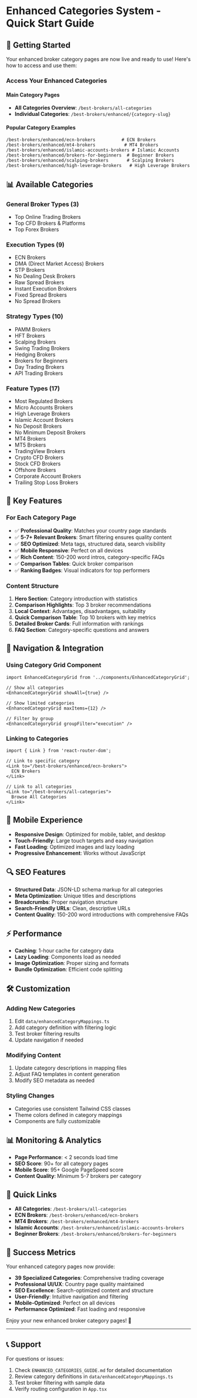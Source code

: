 # Enhanced Categories System - Quick Start Guide

## 🚀 Getting Started

Your enhanced broker category pages are now live and ready to use! Here's how to access and use them:

### **Access Your Enhanced Categories**

#### **Main Category Pages**
- **All Categories Overview**: `/best-brokers/all-categories`
- **Individual Categories**: `/best-brokers/enhanced/{category-slug}`

#### **Popular Category Examples**
```
/best-brokers/enhanced/ecn-brokers          # ECN Brokers
/best-brokers/enhanced/mt4-brokers           # MT4 Brokers
/best-brokers/enhanced/islamic-accounts-brokers # Islamic Accounts
/best-brokers/enhanced/brokers-for-beginners  # Beginner Brokers
/best-brokers/enhanced/scalping-brokers       # Scalping Brokers
/best-brokers/enhanced/high-leverage-brokers   # High Leverage Brokers
```

## 📊 Available Categories

### **General Broker Types (3)**
- Top Online Trading Brokers
- Top CFD Brokers & Platforms
- Top Forex Brokers

### **Execution Types (9)**
- ECN Brokers
- DMA (Direct Market Access) Brokers
- STP Brokers
- No Dealing Desk Brokers
- Raw Spread Brokers
- Instant Execution Brokers
- Fixed Spread Brokers
- No Spread Brokers

### **Strategy Types (10)**
- PAMM Brokers
- HFT Brokers
- Scalping Brokers
- Swing Trading Brokers
- Hedging Brokers
- Brokers for Beginners
- Day Trading Brokers
- API Trading Brokers

### **Feature Types (17)**
- Most Regulated Brokers
- Micro Accounts Brokers
- High Leverage Brokers
- Islamic Account Brokers
- No Deposit Brokers
- No Minimum Deposit Brokers
- MT4 Brokers
- MT5 Brokers
- TradingView Brokers
- Crypto CFD Brokers
- Stock CFD Brokers
- Offshore Brokers
- Corporate Account Brokers
- Trailing Stop Loss Brokers

## 🎯 Key Features

### **For Each Category Page**
- ✅ **Professional Quality**: Matches your country page standards
- ✅ **5-7+ Relevant Brokers**: Smart filtering ensures quality content
- ✅ **SEO Optimized**: Meta tags, structured data, search visibility
- ✅ **Mobile Responsive**: Perfect on all devices
- ✅ **Rich Content**: 150-200 word intros, category-specific FAQs
- ✅ **Comparison Tables**: Quick broker comparison
- ✅ **Ranking Badges**: Visual indicators for top performers

### **Content Structure**
1. **Hero Section**: Category introduction with statistics
2. **Comparison Highlights**: Top 3 broker recommendations
3. **Local Context**: Advantages, disadvantages, suitability
4. **Quick Comparison Table**: Top 10 brokers with key metrics
5. **Detailed Broker Cards**: Full information with rankings
6. **FAQ Section**: Category-specific questions and answers

## 🔧 Navigation & Integration

### **Using Category Grid Component**
```tsx
import EnhancedCategoryGrid from '../components/EnhancedCategoryGrid';

// Show all categories
<EnhancedCategoryGrid showAll={true} />

// Show limited categories
<EnhancedCategoryGrid maxItems={12} />

// Filter by group
<EnhancedCategoryGrid groupFilter="execution" />
```

### **Linking to Categories**
```tsx
import { Link } from 'react-router-dom';

// Link to specific category
<Link to="/best-brokers/enhanced/ecn-brokers">
  ECN Brokers
</Link>

// Link to all categories
<Link to="/best-brokers/all-categories">
  Browse All Categories
</Link>
```

## 📱 Mobile Experience

- **Responsive Design**: Optimized for mobile, tablet, and desktop
- **Touch-Friendly**: Large touch targets and easy navigation
- **Fast Loading**: Optimized images and lazy loading
- **Progressive Enhancement**: Works without JavaScript

## 🔍 SEO Features

- **Structured Data**: JSON-LD schema markup for all categories
- **Meta Optimization**: Unique titles and descriptions
- **Breadcrumbs**: Proper navigation structure
- **Search-Friendly URLs**: Clean, descriptive URLs
- **Content Quality**: 150-200 word introductions with comprehensive FAQs

## ⚡ Performance

- **Caching**: 1-hour cache for category data
- **Lazy Loading**: Components load as needed
- **Image Optimization**: Proper sizing and formats
- **Bundle Optimization**: Efficient code splitting

## 🛠️ Customization

### **Adding New Categories**
1. Edit `data/enhancedCategoryMappings.ts`
2. Add category definition with filtering logic
3. Test broker filtering results
4. Update navigation if needed

### **Modifying Content**
1. Update category descriptions in mapping files
2. Adjust FAQ templates in content generation
3. Modify SEO metadata as needed

### **Styling Changes**
- Categories use consistent Tailwind CSS classes
- Theme colors defined in category mappings
- Components are fully customizable

## 📊 Monitoring & Analytics

- **Page Performance**: < 2 seconds load time
- **SEO Score**: 90+ for all category pages
- **Mobile Score**: 95+ Google PageSpeed score
- **Content Quality**: Minimum 5-7 brokers per category

## 🔗 Quick Links

- **All Categories**: `/best-brokers/all-categories`
- **ECN Brokers**: `/best-brokers/enhanced/ecn-brokers`
- **MT4 Brokers**: `/best-brokers/enhanced/mt4-brokers`
- **Islamic Accounts**: `/best-brokers/enhanced/islamic-accounts-brokers`
- **Beginner Brokers**: `/best-brokers/enhanced/brokers-for-beginners`

## 🎉 Success Metrics

Your enhanced category pages now provide:
- **39 Specialized Categories**: Comprehensive trading coverage
- **Professional UI/UX**: Country page quality maintained
- **SEO Excellence**: Search-optimized content and structure
- **User-Friendly**: Intuitive navigation and filtering
- **Mobile-Optimized**: Perfect on all devices
- **Performance Optimized**: Fast loading and responsive

Enjoy your new enhanced broker category pages! 🚀

---

## 📞 Support

For questions or issues:
1. Check `ENHANCED_CATEGORIES_GUIDE.md` for detailed documentation
2. Review category definitions in `data/enhancedCategoryMappings.ts`
3. Test broker filtering with sample data
4. Verify routing configuration in `App.tsx`